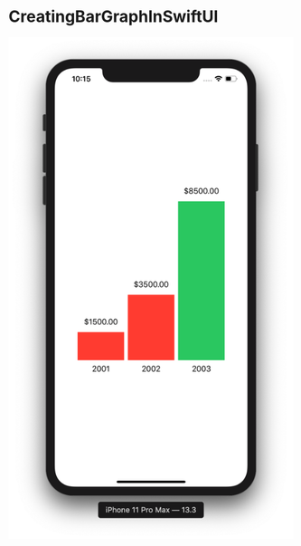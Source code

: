 # CreatingBarGraphInSwiftUI

![](https://github.com/ram4ik/CreatingBarGraphInSwiftUI/blob/master/CreatingBarGraphInSwiftUI/Assets.xcassets/Screenshot%202020-01-26%20at%2022.15.30.imageset/Screenshot%202020-01-26%20at%2022.15.30.png)
